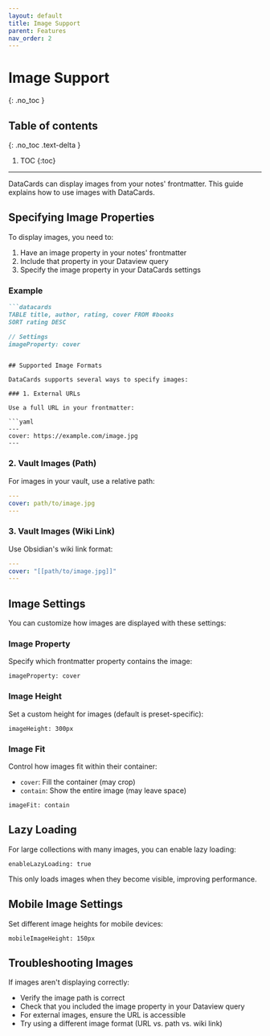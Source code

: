 ```yaml
---
layout: default
title: Image Support
parent: Features
nav_order: 2
---
```


# Image Support
{: .no_toc }

## Table of contents
{: .no_toc .text-delta }

1. TOC
{:toc}

---

DataCards can display images from your notes' frontmatter. This guide explains how to use images with DataCards.

## Specifying Image Properties

To display images, you need to:

1. Have an image property in your notes' frontmatter
2. Include that property in your Dataview query
3. Specify the image property in your DataCards settings

### Example

```markdown
```datacards
TABLE title, author, rating, cover FROM #books
SORT rating DESC

// Settings
imageProperty: cover
```
```

## Supported Image Formats

DataCards supports several ways to specify images:

### 1. External URLs

Use a full URL in your frontmatter:

```yaml
---
cover: https://example.com/image.jpg
---
```

### 2. Vault Images (Path)

For images in your vault, use a relative path:

```yaml
---
cover: path/to/image.jpg
---
```

### 3. Vault Images (Wiki Link)

Use Obsidian's wiki link format:

```yaml
---
cover: "[[path/to/image.jpg]]"
---
```

## Image Settings

You can customize how images are displayed with these settings:

### Image Property

Specify which frontmatter property contains the image:

```
imageProperty: cover
```

### Image Height

Set a custom height for images (default is preset-specific):

```
imageHeight: 300px
```

### Image Fit

Control how images fit within their container:

- `cover`: Fill the container (may crop)
- `contain`: Show the entire image (may leave space)

```
imageFit: contain
```

## Lazy Loading

For large collections with many images, you can enable lazy loading:

```
enableLazyLoading: true
```

This only loads images when they become visible, improving performance.

## Mobile Image Settings

Set different image heights for mobile devices:

```
mobileImageHeight: 150px
```

## Troubleshooting Images

If images aren't displaying correctly:

- Verify the image path is correct
- Check that you included the image property in your Dataview query
- For external images, ensure the URL is accessible
- Try using a different image format (URL vs. path vs. wiki link)
